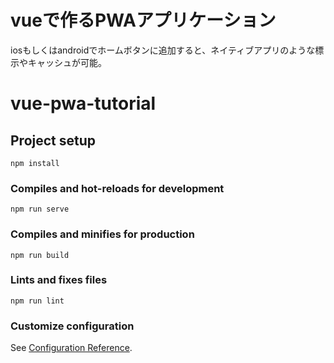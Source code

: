 # vueで作るPWAアプリケーション
iosもしくはandroidでホームボタンに追加すると、ネイティブアプリのような標示やキャッシュが可能。

# vue-pwa-tutorial

## Project setup
```
npm install
```

### Compiles and hot-reloads for development
```
npm run serve
```

### Compiles and minifies for production
```
npm run build
```

### Lints and fixes files
```
npm run lint
```

### Customize configuration
See [Configuration Reference](https://cli.vuejs.org/config/).
